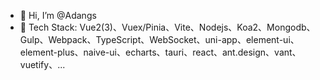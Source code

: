 - 👋 Hi, I’m @Adangs
- 👀 Tech Stack: Vue2(3)、Vuex/Pinia、Vite、Nodejs、Koa2、Mongodb、Gulp、Webpack、TypeScript、WebSocket、uni-app、element-ui、element-plus、naive-ui、echarts、tauri、react、ant.design、vant、vuetify、...
  
<!---
Adangs/Adangs is a ✨ special ✨ repository because its `README.md` (this file) appears on your GitHub profile.
You can click the Preview link to take a look at your changes.
--->
